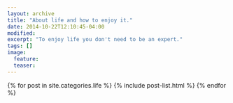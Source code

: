 ```yaml
---
layout: archive
title: "About life and how to enjoy it."
date: 2014-10-22T12:10:45-04:00
modified:
excerpt: "To enjoy life you don't need to be an expert."
tags: []
image:
  feature:
  teaser:
---
```


<div class="tiles">
{% for post in site.categories.life %}
  {% include post-list.html %}
{% endfor %}
</div><!-- /.tiles -->